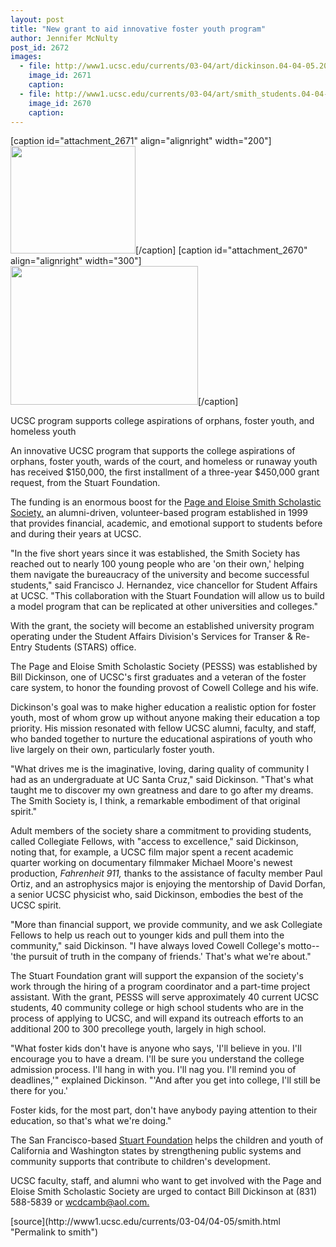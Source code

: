```yaml
---
layout: post
title: "New grant to aid innovative foster youth program"
author: Jennifer McNulty
post_id: 2672
images:
  - file: http://www1.ucsc.edu/currents/03-04/art/dickinson.04-04-05.200.jpg
    image_id: 2671
    caption: 
  - file: http://www1.ucsc.edu/currents/03-04/art/smith_students.04-04-05.300.jpg
    image_id: 2670
    caption: 
---
```


[caption id="attachment_2671" align="alignright" width="200"]<a href="http://localhost/mysite/wp-content/uploads/2004/04/dickinson.04-04-05.200.jpg"><img class="size-full wp-image-2671" src="http://localhost/mysite/wp-content/uploads/2004/04/dickinson.04-04-05.200.jpg" alt="" width="200" height="172" /></a>[/caption]
[caption id="attachment_2670" align="alignright" width="300"]<a href="http://localhost/mysite/wp-content/uploads/2004/04/smith_students.04-04-05.300.jpg"><img class="size-full wp-image-2670" src="http://localhost/mysite/wp-content/uploads/2004/04/smith_students.04-04-05.300.jpg" alt="" width="300" height="222" /></a>[/caption]
<p class="sectionheadblack">
  UCSC program supports college aspirations of orphans, foster youth, and homeless youth
</p>
<p>
  An innovative UCSC program that supports the college aspirations of orphans, foster youth, wards of the court, and homeless or runaway youth has received $150,000, the first installment of a three-year $450,000 grant request, from the Stuart Foundation.<br>
</p>
<p>
  The funding is an enormous boost for the <a href="http://www.alumni.ucsc.edu/pesss/index.htm">Page and Eloise Smith Scholastic Society,</a> an alumni-driven, volunteer-based program established in 1999 that provides financial, academic, and emotional support to students before and during their years at UCSC.<br>
</p>
<p>
  "In the five short years since it was established, the Smith Society has reached out to nearly 100 young people who are 'on their own,' helping them navigate the bureaucracy of the university and become successful students," said Francisco J. Hernandez, vice chancellor for Student Affairs at UCSC. "This collaboration with the Stuart Foundation will allow us to build a model program that can be replicated at other universities and colleges."
</p>
<p>
  With the grant, the society will become an established university program operating under the Student Affairs Division's Services for Transer &amp; Re-Entry Students (STARS) office.<br>
</p>
<p>
  The Page and Eloise Smith Scholastic Society (PESSS) was established by Bill Dickinson, one of UCSC's first graduates and a veteran of the foster care system, to honor the founding provost of Cowell College and his wife.
</p>
<p>
  Dickinson's goal was to make higher education a realistic option for foster youth, most of whom grow up without anyone making their education a top priority. His mission resonated with fellow UCSC alumni, faculty, and staff, who banded together to nurture the educational aspirations of youth who live largely on their own, particularly foster youth.<br>
</p>
<p>
  "What drives me is the imaginative, loving, daring quality of community I had as an undergraduate at UC Santa Cruz," said Dickinson. "That's what taught me to discover my own greatness and dare to go after my dreams. The Smith Society is, I think, a remarkable embodiment of that original spirit."<br>
</p>
<p>
  Adult members of the society share a commitment to providing students, called Collegiate Fellows, with "access to excellence," said Dickinson, noting that, for example, a UCSC film major spent a recent academic quarter working on documentary filmmaker Michael Moore's newest production, <i>Fahrenheit 911,</i> thanks to the assistance of faculty member Paul Ortiz, and an astrophysics major is enjoying the mentorship of David Dorfan, a senior UCSC physicist who, said Dickinson, embodies the best of the UCSC spirit.<br>
</p>
<p>
  "More than financial support, we provide community, and we ask Collegiate Fellows to help us reach out to younger kids and pull them into the community," said Dickinson. "I have always loved Cowell College's motto--'the pursuit of truth in the company of friends.' That's what we're about."<br>
</p>
<p>
  The Stuart Foundation grant will support the expansion of the society's work through the hiring of a program coordinator and a part-time project assistant. With the grant, PESSS will serve approximately 40 current UCSC students, 40 community college or high school students who are in the process of applying to UCSC, and will expand its outreach efforts to an additional 200 to 300 precollege youth, largely in high school.<br>
</p>
<p>
  "What foster kids don't have is anyone who says, 'I'll believe in you. I'll encourage you to have a dream. I'll be sure you understand the college admission process. I'll hang in with you. I'll nag you. I'll remind you of deadlines,'" explained Dickinson. "'And after you get into college, I'll still be there for you.'
</p>
<p>
  Foster kids, for the most part, don't have anybody paying attention to their education, so that's what we're doing."<br>
</p>
<p>
  The San Francisco-based <a href="http://www.stuartfoundation.org/index.html">Stuart Foundation</a> helps the children and youth of California and Washington states by strengthening public systems and community supports that contribute to children's development.<br>
</p>
<p>
  UCSC faculty, staff, and alumni who want to get involved with the Page and Eloise Smith Scholastic Society are urged to contact Bill Dickinson at (831) 588-5839 or <a href="mailto:wcdcamb@aol.com">wcdcamb@aol.com.</a>
</p>
[source](http://www1.ucsc.edu/currents/03-04/04-05/smith.html "Permalink to smith")
